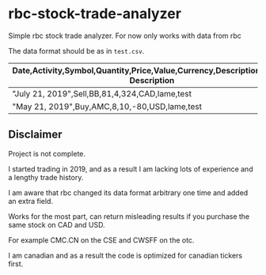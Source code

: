# rbc-stock-trade-analyzer
Simple rbc stock trade analyzer. For now only works with data from rbc

The data format should be as in `test.csv`.


| Date,Activity,Symbol,Quantity,Price,Value,Currency,Description,Symbol Description | 
|-----------------------------------------------------------------------------------| 
| "July 21, 2019",Sell,BB,81,4,324,CAD,lame,test                                    | 
| "May 21, 2019",Buy,AMC,8,10,-80,USD,lame,test                                     | 

## Disclaimer

Project is not complete.

I started trading in 2019, and as a result I am lacking lots of experience and a lengthy trade history.

I am aware that rbc changed its data format arbitrary one time and added an extra field.

Works for the most part, can return misleading results if you purchase the same stock on CAD and USD.

For example CMC.CN on the CSE and CWSFF on the otc.

I am canadian and as a result the code is optimized for canadian tickers first.
